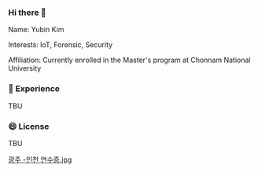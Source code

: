 ### Hi there 👋

Name: Yubin Kim

Interests: IoT, Forensic, Security

Affiliation: Currently enrolled in the Master's program at Chonnam National University



### 🌱 Experience 

TBU

### 😄 License

TBU

[광주 -인천 연수증.jpg]()

<!--
**kingyoubin/kingyoubin** is a ✨ _special_ ✨ repository because its `README.md` (this file) appears on your GitHub profile.

Here are some ideas to get you started:

- 🔭 I’m currently working on ...
- 🌱 I’m currently learning ...
- 👯 I’m looking to collaborate on ...
- 🤔 I’m looking for help with ...
- 💬 Ask me about ...
- 📫 How to reach me: ...
- 😄 Pronouns: ...
- ⚡ Fun fact: ...
-->
